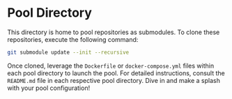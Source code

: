 # Pool Directory

This directory is home to pool repositories as submodules. To clone these repositories, execute the following command:

```bash
git submodule update --init --recursive
```

Once cloned, leverage the `Dockerfile` or `docker-compose.yml` files within each pool directory to launch the pool. For detailed instructions, consult the `README.md` file in each respective pool directory. Dive in and make a splash with your pool configuration!
